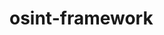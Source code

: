 # osint-framework
<section>
    <!--
        <meta http-equiv="Content-Type" content="text/html;charset=utf-8"/>
    -->
    <link type="text/css" rel="stylesheet" href="https://7pub.github.io/_site//style/caliweb/framework/css/arf.css"/>
    <script type="text/javascript" src="https://7pub.github.io/_site/scripts/caliweb/framework/d3.v3.min.js"></script>
    <div id="body">
        <div id="header">
        <script src="https://7pub.github.io/_site/scripts/caliweb/framework/arf.js"></script>
        </div>
    </div>
</section>
